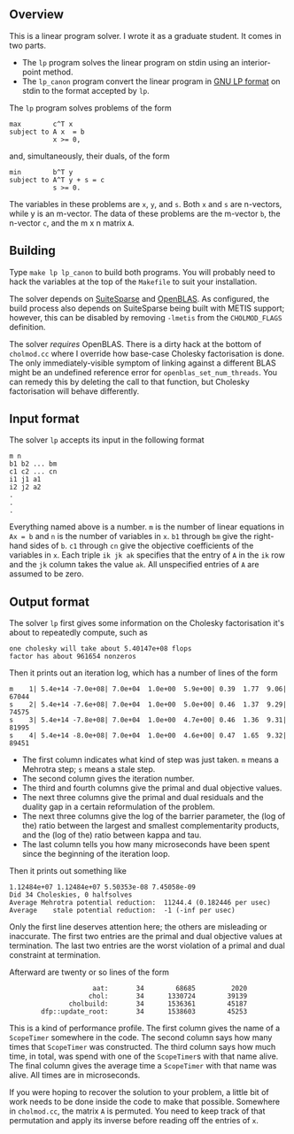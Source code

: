 Overview
--------

This is a linear program solver.  I wrote it as a graduate student.  It comes
in two parts.

 - The `lp` program solves the linear program on stdin using an interior-point
   method.
 - The `lp_canon` program convert the linear program in
   [GNU LP format](https://www.gnu.org/software/glpk) on stdin to the format
   accepted by `lp`.

The `lp` program solves problems of the form

    max        c^T x
    subject to A x  = b
               x >= 0,

and, simultaneously, their duals, of the form

    min        b^T y
    subject to A^T y + s = c
               s >= 0.

The variables in these problems are `x`, `y`, and `s`.  Both `x` and `s` are
n-vectors, while y is an m-vector.  The data of these problems are the m-vector
`b`, the n-vector `c`, and the m x n matrix `A`.

Building
--------

Type `make lp lp_canon` to build both programs.  You will probably need to hack the variables at the top of the `Makefile` to suit your installation.

The solver depends on
[SuiteSparse](http://faculty.cse.tamu.edu/davis/suitesparse.html) and
[OpenBLAS](https://github.com/xianyi/OpenBLAS).  As configured, the build
process also depends on SuiteSparse being built with METIS support; however,
this can be disabled by removing `-lmetis` from the `CHOLMOD_FLAGS` definition.

The solver *requires* OpenBLAS.  There is a dirty hack at the bottom of
`cholmod.cc` where I override how base-case Cholesky factorisation is done.
The only immediately-visible symptom of linking against a different BLAS might
be an undefined reference error for `openblas_set_num_threads`.  You can remedy
this by deleting the call to that function, but Cholesky factorisation will
behave differently.

Input format
------------

The solver `lp` accepts its input in the following format

    m n
    b1 b2 ... bm
    c1 c2 ... cn
    i1 j1 a1
    i2 j2 a2
    .
    .
    .

Everything named above is a number.  `m` is the number of linear equations in
`Ax = b` and `n` is the number of variables in `x`.  `b1` through `bm` give
the right-hand sides of `b`.  `c1` through `cn` give the objective coefficients
of the variables in `x`.  Each triple `ik jk ak` specifies that the entry of
`A` in the `ik` row and the `jk` column takes the value `ak`.  All unspecified
entries of `A` are assumed to be zero.

Output format
-------------

The solver `lp` first gives some information on the Cholesky factorisation it's
about to repeatedly compute, such as

    one cholesky will take about 5.40147e+08 flops
    factor has about 961654 nonzeros

Then it prints out an iteration log, which has a number of lines of the form

    m    1| 5.4e+14 -7.0e+08| 7.0e+04  1.0e+00  5.9e+00| 0.39  1.77  9.06|     67044
    s    2| 5.4e+14 -7.6e+08| 7.0e+04  1.0e+00  5.0e+00| 0.46  1.37  9.29|     74575
    s    3| 5.4e+14 -7.8e+08| 7.0e+04  1.0e+00  4.7e+00| 0.46  1.36  9.31|     81995
    s    4| 5.4e+14 -8.0e+08| 7.0e+04  1.0e+00  4.6e+00| 0.47  1.65  9.32|     89451

 - The first column indicates what kind of step was just taken.  `m` means a
   Mehrotra step; `s` means a stale step.
 - The second column gives the iteration number.
 - The third and fourth columns give the primal and dual objective values.
 - The next three columns give the primal and dual residuals and the duality
   gap in a certain reformulation of the problem.
 - The next three columns give the log of the barrier parameter, the (log of
   the) ratio between the largest and smallest complementarity products, and
   the (log of the) ratio between kappa and tau.
 - The last column tells you how many microseconds have been spent since the
   beginning of the iteration loop.

Then it prints out something like

    1.12484e+07 1.12484e+07 5.50353e-08 7.45058e-09
    Did 34 Choleskies, 0 halfsolves
    Average Mehrotra potential reduction:  11244.4 (0.182446 per usec)
    Average    stale potential reduction:  -1 (-inf per usec)
 
Only the first line deserves attention here; the others are misleading or
inaccurate.  The first two entries are the primal and dual objective values at
termination.  The last two entries are the worst violation of a primal and dual
constraint at termination.

Afterward are twenty or so lines of the form

                         aat:       34        68685         2020
                        chol:       34      1330724        39139
                   cholbuild:       34      1536361        45187
            dfp::update_root:       34      1538603        45253
 
This is a kind of performance profile.  The first column gives the name of a
`ScopeTimer` somewhere in the code.  The second column says how many times
that `ScopeTimer` was constructed.  The third column says how much time, in
total, was spend with one of the `ScopeTimer`s with that name alive.  The final
column gives the average time a `ScopeTimer` with that name was alive.  All
times are in microseconds.

If you were hoping to recover the solution to your problem, a little bit of
work needs to be done inside the code to make that possible.  Somewhere in
`cholmod.cc`, the matrix `A` is permuted.  You need to keep track of that
permutation and apply its inverse before reading off the entries of `x`.
